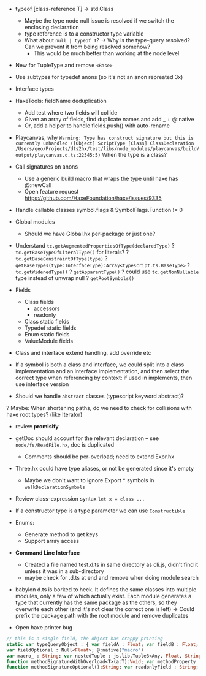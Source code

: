 - typeof [class-reference T] -> std.Class<T>
	- Maybe the type node null issue is resolved if we switch the enclosing declaration
	- type reference is to a constructor type variable
	- What about `null | typeof T`?
	-> Why is the type-query resolved? Can we prevent it from being resolved somehow?
		- This would be much better than working at the node level

- New for TupleType and remove `<Base>`

- Use subtypes for typedef anons (so it's not an anon repreated 3x)

- Interface types

- HaxeTools: fieldName deduplication
	- Add test where two fields will collide
	- Given an array of fields, find duplicate names and add _ + @:native
	- Or, add a helper to handle fields.push() with auto-rename

- Playcanvas, why 
	`Warning: Type has construct signature but this is currently unhandled ([Object] ScriptType [Class] ClassDeclaration /Users/geo/Projects/dts2hx/test/libs/node_modules/playcanvas/build/output/playcanvas.d.ts:22545:5)`
	When the type is a class?

- Call signatures on anons
	- Use a generic build macro that wraps the type until haxe has @:newCall
	- Open feature request https://github.com/HaxeFoundation/haxe/issues/9335

- Handle callable classes
	symbol.flags & SymbolFlags.Function != 0

- Global modules
	- Should we have Global.hx per-package or just one?

- Understand `tc.getAugmentedPropertiesOfType(declaredType)`
? `tc.getBaseTypeOfLiteralType()` for literals?
? `tc.getBaseConstraintOfType(type)`
? `getBaseTypes(type:InterfaceType):Array<typescript.ts.BaseType>`
? `tc.getWidenedType()`
? `getApparentType()`
? could use `tc.getNonNullable` type instead of unwrap null
? `getRootSymbols()`

- Fields
	- Class fields
		- accessors
		- readonly
	- Class static fields
	- Typedef static fields
	- Enum static fields
	- ValueModule fields

- Class and interface extend handling, add override etc

- If a symbol is both a class and interface, we could split into a class implementation and an interface implementation, and then select the correct type when referencing by context: if used in implements, then use interface version 


- Should we handle `abstract` classes (typescript keyword abstract)?

? Maybe: When shortening paths, do we need to check for collisions with haxe root types? (like Iterator)

- review __promisify__

- getDoc should account for the relevant declaration – see `node/fs/ReadFile.hx`, doc is duplicated
	- Comments should be per-overload; need to extend Expr.hx

- Three.hx could have type aliases, or not be generated since it's empty
	- Maybe we don't want to ignore Export * symbols in `walkDeclarationSymbols`

- Review class-expression syntax `let x = class ...`

- If a constructor type is a type parameter we can use `Constructible`

- Enums:
	- Generate method to get keys
	- Support array access

- **Command Line Interface**
	- Created a file named test.d.ts in same directory as cli.js, didn't find it unless it was in a sub-directory
	- maybe check for .d.ts at end and remove when doing module search

- babylon d.ts is borked to heck. It defines the same classes into multiple modules, only a few of which actually exist. Each module generates a type that currently has the same package as the others, so they overwrite each other (and it's not clear the correct one is left)
	-> Could prefix the package path with the root module and remove duplicates

- Open haxe printer bug
```haxe
// this is a single field, the object has crappy printing
static var typeQueryObject : { var fieldA : Float; var fieldB : Float; var fieldArrayAlias : Array<String>; @:optional
var fieldOptional : Null<Float>; @:native("macro")
var macro_ : String; var nestedTuple : js.lib.Tuple3<Any, Float, String, js.lib.Tuple2<Any, Bool, Array<Bool>>>; var computedFieldName : String; var sub : { var a : Float; var b : Float; }; function methodSignatureComplex<T:(haxe.extern.EitherType<String, Float>)>(a:Float, ?opt:String):T; @:overload(function(a:Float):Void { })
function methodSignatureWithOverload<T>(a:T):Void; var methodProperty : (a:Any) -> Void; @:optional
function methodSignatureOptional():String; var readonlyField : String; };
```